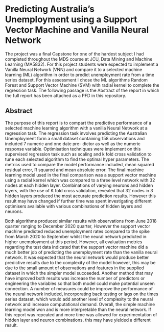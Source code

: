 # Predicting Australia’s Unemployment using a Support Vector Machine and Vanilla Neural Network

The project was a final Capstone for one of the hardest subject I had completed throughout the MDS course at JCU, Data Mining and Machine Learning (MA5832). For this project students were expected to implement a Vanilla Neural Network (VNN) and compare it to a selected machine learning (ML) algorithm in order to predict unemployment rate from a time series dataset. For this assessment I chose the ML algorithms Random Forest and Support Vector Machine (SVM) with radial kernel to complete the regression task. The following passage is the Abstract of the report in which the full report has been attached as a PFD in this repository. 

## Abstract

The purpose of this report is to compart the predictive performance of a selected machine learning algorithm with a vanilla Neural Network at a regression task. The regression task involves predicting the Australian Unemployment form a small dataset containing 158 observations and included 7 numeric and one date pre- dictor as well as the numeric response variable. Optimisation techniques were implement on this supervised regression task such as scaling and k fold cross validation to tune each selected algorithm to find the optimal hyper parameters. The metrics used to compare the model performance included, mean squared residual error, R squared and mean absolute error. The final machine learning model used in the final comparison was a support vector machine using a radial kernel which was compared to a three level network with 32 nodes at each hidden layer. Combinations of varying neurons and hidden layers, with the use of K fold cross validation, revealed that 32 nodes in 3 hidden layers produced the most accurate prediction results. However this result may have changed if further time was spent investigating different optimisers available with various combinations of hidden layers and neurons.

Both algorithms produced similar results with observations from June 2018 quarter ranging to December 2020 quarter, However the support vector machine predicted reduced unemployment rates compared to the spike from March 2020 to September whilst the neural network predicted in higher unemployment at this period. However, all evaluation metrics regarding the test data indicated that the support vector machine did a much better job of predicting the unemployment rate than the vanilla neural network. It was expected that the neural network would produce better predictive results due to the complexity of the model however, this may be due to the small amount of observations and features in the supplied dataset in which the simpler model succeeded. Another method that may have improved both results was increase the number of predictors or engineering the variables so that both model could make potential unseen connection. A number of measures could be improve the performance of the neural network included, incorporating back testing or lags on the times series dataset, which would add another level of complexity to the neural network and increase computational demand. Overall, the simple machine learning model won and is more interpretable than the neural network. If this report was repeated and more time was allowed for experimentation of hidden layer and neuron combinations, this may have yielded a different result.
